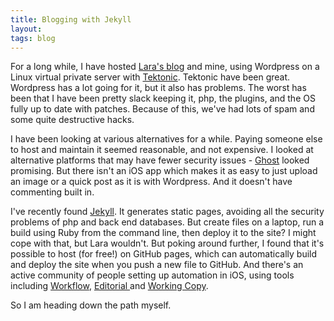 ```yaml
--- 
title: Blogging with Jekyll
layout: 
tags: blog
--- 
```


For a long while, I have hosted [Lara's blog](http://lara.nettle.org/blog) and mine, using Wordpress on a Linux virtual private server with [Tektonic](http://www.tektonic.net). Tektonic have been great. Wordpress has a lot going for it, but it also has problems. The worst has been that I have been pretty slack keeping it, php, the plugins, and the OS fully up to date with patches. Because of this, we've had lots of spam and some quite destructive hacks.

I have been looking at various alternatives for a while. Paying someone else to host and maintain it seemed reasonable, and not expensive. I looked at alternative platforms that may have fewer security issues - [Ghost](https://ghost.org) looked promising. But there isn't an iOS app which makes it as easy to just upload an image or a quick post as it is with Wordpress. And it doesn't have commenting built in.

I've recently found [Jekyll](https://jekyllrb.com). It generates static pages, avoiding all the security problems of php and back end databases. But create files on a laptop, run a build using Ruby from the command line, then deploy it to the site? I might cope with that, but Lara wouldn't. But poking around further, I found that it's possible to host (for free!) on GitHub pages, which can automatically build and deploy  the site when you push a new file to GitHub. And there's an active community of people setting up automation in iOS, using tools including [Workflow](https://workflow.is), [Editorial ](http://omz-software.com/editorial/) and [Working Copy](https://workingcopyapp.com).
 
 So I am heading down the path myself.